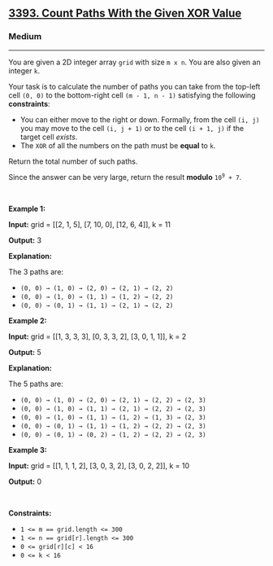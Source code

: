 <h2><a href="https://leetcode.com/problems/count-paths-with-the-given-xor-value/description/">3393. Count Paths With the Given XOR Value</a></h2><h3>Medium</h3><hr><p>You are given a 2D integer array <code>grid</code> with size <code>m x n</code>. You are also given an integer <code>k</code>.</p>

<p>Your task is to calculate the number of paths you can take from the top-left cell <code>(0, 0)</code> to the bottom-right cell <code>(m - 1, n - 1)</code> satisfying the following <strong>constraints</strong>:</p>

<ul>
	<li>You can either move to the right or down. Formally, from the cell <code>(i, j)</code> you may move to the cell <code>(i, j + 1)</code> or to the cell <code>(i + 1, j)</code> if the target cell <em>exists</em>.</li>
	<li>The <code>XOR</code> of all the numbers on the path must be <strong>equal</strong> to <code>k</code>.</li>
</ul>

<p>Return the total number of such paths.</p>

<p>Since the answer can be very large, return the result <strong>modulo</strong> <code>10<sup>9</sup> + 7</code>.</p>

<p>&nbsp;</p>
<p><strong class="example">Example 1:</strong></p>

<div class="example-block">
<p><strong>Input:</strong> <span class="example-io">grid = [[2, 1, 5], [7, 10, 0], [12, 6, 4]], k = 11</span></p>

<p><strong>Output:</strong> <span class="example-io">3</span></p>

<p><strong>Explanation:</strong>&nbsp;</p>

<p>The 3 paths are:</p>

<ul>
	<li><code>(0, 0) &rarr; (1, 0) &rarr; (2, 0) &rarr; (2, 1) &rarr; (2, 2)</code></li>
	<li><code>(0, 0) &rarr; (1, 0) &rarr; (1, 1) &rarr; (1, 2) &rarr; (2, 2)</code></li>
	<li><code>(0, 0) &rarr; (0, 1) &rarr; (1, 1) &rarr; (2, 1) &rarr; (2, 2)</code></li>
</ul>
</div>

<p><strong class="example">Example 2:</strong></p>

<div class="example-block">
<p><strong>Input:</strong> <span class="example-io">grid = [[1, 3, 3, 3], [0, 3, 3, 2], [3, 0, 1, 1]], k = 2</span></p>

<p><strong>Output:</strong> <span class="example-io">5</span></p>

<p><strong>Explanation:</strong></p>

<p>The 5 paths are:</p>

<ul>
	<li><code>(0, 0) &rarr; (1, 0) &rarr; (2, 0) &rarr; (2, 1) &rarr; (2, 2) &rarr; (2, 3)</code></li>
	<li><code>(0, 0) &rarr; (1, 0) &rarr; (1, 1) &rarr; (2, 1) &rarr; (2, 2) &rarr; (2, 3)</code></li>
	<li><code>(0, 0) &rarr; (1, 0) &rarr; (1, 1) &rarr; (1, 2) &rarr; (1, 3) &rarr; (2, 3)</code></li>
	<li><code>(0, 0) &rarr; (0, 1) &rarr; (1, 1) &rarr; (1, 2) &rarr; (2, 2) &rarr; (2, 3)</code></li>
	<li><code>(0, 0) &rarr; (0, 1) &rarr; (0, 2) &rarr; (1, 2) &rarr; (2, 2) &rarr; (2, 3)</code></li>
</ul>
</div>

<p><strong class="example">Example 3:</strong></p>

<div class="example-block">
<p><strong>Input:</strong> <span class="example-io">grid = [[1, 1, 1, 2], [3, 0, 3, 2], [3, 0, 2, 2]], k = 10</span></p>

<p><strong>Output:</strong> <span class="example-io">0</span></p>
</div>

<p>&nbsp;</p>
<p><strong>Constraints:</strong></p>

<ul>
	<li><code>1 &lt;= m == grid.length &lt;= 300</code></li>
	<li><code>1 &lt;= n == grid[r].length &lt;= 300</code></li>
	<li><code>0 &lt;= grid[r][c] &lt; 16</code></li>
	<li><code>0 &lt;= k &lt; 16</code></li>
</ul>
